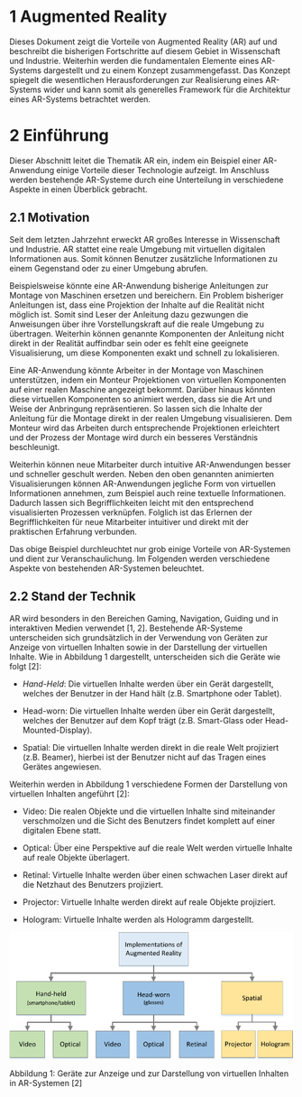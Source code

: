 
 
# 1 Augmented Reality

Dieses Dokument zeigt die Vorteile von Augmented Reality (AR) auf und beschreibt die bisherigen Fortschritte auf diesem Gebiet in Wissenschaft und Industrie. Weiterhin werden die fundamentalen Elemente eines AR-Systems dargestellt und zu einem Konzept zusammengefasst. Das Konzept spiegelt die wesentlichen Herausforderungen zur Realisierung eines AR-Systems wider und kann somit als generelles Framework für die Architektur eines AR-Systems betrachtet werden. 

# 2 Einführung 
Dieser Abschnitt leitet die Thematik AR ein, indem ein Beispiel einer AR-Anwendung einige Vorteile dieser Technologie aufzeigt. Im Anschluss werden bestehende AR-Systeme durch eine Unterteilung in verschiedene Aspekte in einen Überblick gebracht.

## 2.1 Motivation 

Seit dem letzten Jahrzehnt erweckt AR großes Interesse in Wissenschaft und Industrie. AR stattet eine reale Umgebung mit virtuellen digitalen Informationen aus. Somit können Benutzer zusätzliche Informationen zu einem Gegenstand oder zu einer Umgebung abrufen.

Beispielsweise könnte eine AR-Anwendung bisherige Anleitungen zur Montage von Maschinen ersetzen und bereichern. Ein Problem bisheriger Anleitungen ist, dass eine Projektion der Inhalte auf die Realität nicht möglich ist. Somit sind Leser der Anleitung dazu gezwungen die Anweisungen über ihre Vorstellungskraft auf die reale Umgebung zu übertragen. Weiterhin können genannte Komponenten der Anleitung nicht direkt in der Realität auffindbar sein oder es fehlt eine geeignete Visualisierung, um diese Komponenten exakt und schnell zu lokalisieren.

Eine AR-Anwendung könnte Arbeiter in der Montage von Maschinen unterstützen, indem ein Monteur Projektionen von virtuellen Komponenten auf einer realen Maschine angezeigt bekommt. Darüber hinaus könnten diese virtuellen Komponenten so animiert werden, dass sie die Art und Weise der Anbringung repräsentieren. So lassen sich die Inhalte der Anleitung für die Montage direkt in der realen Umgebung visualisieren. Dem Monteur wird das Arbeiten durch entsprechende Projektionen erleichtert und der Prozess der Montage wird durch ein besseres Verständnis beschleunigt.

Weiterhin können neue Mitarbeiter durch intuitive AR-Anwendungen besser und schneller geschult werden. Neben den oben genannten animierten Visualisierungen können AR-Anwendungen jegliche Form von virtuellen Informationen annehmen, zum Beispiel auch reine textuelle Informationen. Dadurch lassen sich Begrifflichkeiten leicht mit den entsprechend visualisierten Prozessen verknüpfen. Folglich ist das Erlernen der Begrifflichkeiten für neue Mitarbeiter intuitiver und direkt mit der praktischen Erfahrung verbunden.

Das obige Beispiel durchleuchtet nur grob einige Vorteile von AR-Systemen und dient zur Veranschaulichung. Im Folgenden werden verschiedene Aspekte von bestehenden AR-Systemen beleuchtet.

## 2.2 Stand der Technik

AR wird besonders in den Bereichen Gaming, Navigation, Guiding und in interaktiven Medien verwendet [1, 2]. Bestehende AR-Systeme unterscheiden sich grundsätzlich in der Verwendung von Geräten zur Anzeige von virtuellen Inhalten sowie in der Darstellung der virtuellen Inhalte. Wie in Abbildung 1 dargestellt, unterscheiden sich die Geräte wie folgt [2]:

* _Hand-Held_: Die virtuellen Inhalte werden über ein Gerät dargestellt, welches der Benutzer in der Hand hält (z.B. Smartphone oder Tablet).

* Head-worn: Die virtuellen Inhalte werden über ein Gerät dargestellt, welches der Benutzer auf dem Kopf trägt (z.B. Smart-Glass oder Head-Mounted-Display).

* Spatial: Die virtuellen Inhalte werden direkt in die reale Welt projiziert (z.B. Beamer), hierbei ist der Benutzer nicht auf das Tragen eines Gerätes angewiesen. 

Weiterhin werden in Abbildung 1 verschiedene Formen der Darstellung von virtuellen Inhalten angeführt [2]:

* Video: Die realen Objekte und die virtuellen Inhalte sind miteinander verschmolzen und die Sicht des Benutzers findet komplett auf einer digitalen Ebene statt.

* Optical: Über eine Perspektive auf die reale Welt werden virtuelle Inhalte auf reale Objekte überlagert.

* Retinal: Virtuelle Inhalte werden über einen schwachen Laser direkt auf die Netzhaut des Benutzers projiziert.

* Projector: Virtuelle Inhalte werden direkt auf reale Objekte projiziert.

* Hologram: Virtuelle Inhalte werden als Hologramm dargestellt.

![](/assets/implementation_of_ar.png)

Abbildung 1: Geräte zur Anzeige und zur Darstellung von virtuellen Inhalten in AR-Systemen [2] 




